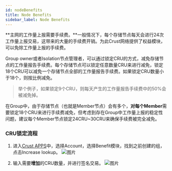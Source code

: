 ```yaml
---
id: nodeBenefits
title: Node Benefits
sidebar_label: Node Benefits
---
```


**主网的工作量上报需要手续费。**一般情况下，每个存储节点每天会进行24次工作量上报交易，这带来的大量的手续费开销。为此Crust网络提供了权益模块，可以免除工作量上报的手续费。

Group owner或者Isolation节点管理者，可以通过锁定CRU的方式，减免存储节点的工作量报告手续费。每个存储节点可以锁定任意数量CRU来进行减免，锁定18个CRU可以减免一个存储节点全部的工作量报告手续费。如果锁定CRU数量小于18个，则按比例减免。

>举个例子，如果锁定9个CRU，则每天产生的工作量报告手续费中的50%会被减免掉。

在Group中，由于存储节点（也就是Member节点）会有多个，**对每个Member**需要锁定18个CRU来进行手续费减免，但考虑到存在Group中工作量上报的稳定性问题，建议每个Member节点锁定24CRU~30CRU来确保手续费被完全减免。

### CRU锁定流程

1. 进入[Crust APPS](https://apps.crust.network)中，选择Account，选择Benefit模块，找到之前创建的组，点击Increase lookup。
![图片](assets/mining/benefit_lockup1.png)

2. 输入需要**增加**的CRU数量，并进行签名交易。
![图片](assets/mining/benefit_lockup2.png)
